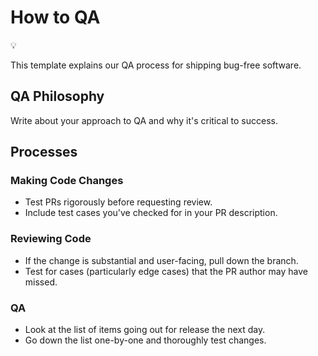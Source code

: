 # How to QA

💡

This template explains our QA process for shipping bug-free software.

## QA Philosophy <a id="17f551ba-afdc-4739-be6b-6928f10fdf93"></a>

Write about your approach to QA and why it's critical to success.

## Processes <a id="ff17a2cb-4cf8-4cc6-ac6e-148d880a77cd"></a>

### Making Code Changes <a id="c5c896d5-4648-438b-b630-d8e9a0a32e2b"></a>

* Test PRs rigorously before requesting review.
* Include test cases you've checked for in your PR description.

### Reviewing Code <a id="a763c855-55d4-40fe-ba25-f4fa28f3546c"></a>

* If the change is substantial and user-facing, pull down the branch.
* Test for cases \(particularly edge cases\) that the PR author may have missed.

### QA <a id="94682c4e-f3eb-4dea-b75d-7a13b91e9f39"></a>

* Look at the list of items going out for release the next day.
* Go down the list one-by-one and thoroughly test changes.

